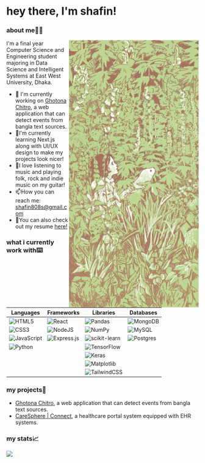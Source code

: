 # hey there, I'm shafin!






### about me👨‍💻

<div align="left">
<img align="right" src="album.jpg" width ="340" />
<p>I'm a final year Computer Science and Engineering student majoring in Data Science and Intelligent Systems at East West University, Dhaka.</p>
<ul>
  <li>🔭 I'm currently working on <a href="https://github.com/shafin-r/ghotona-chitro">Ghotona Chitro</a>, a web application that can detect events from bangla text sources.</li>
  <li>🌱I'm currently learning Next.js along with UI/UX design to make my projects look nicer!</li>
  <li>🎸I love listening to music and playing folk, rock and indie music on my guitar!</li>
  <li>📫How you can reach me: <a href="mailto:shafin808s@gmail.com">shafin808s@gmail.com</a></li>
  <li>📄You can also check out my resume <a href="https://github.com/shafin-r/resume-cv">here!</a></li>
</ul>
</div>

### what i currently work with⌨️

| Languages                                                                                                                    | Frameworks                                                                                                                | Libraries                                                                                                                       | Databases                                                                                                            |
| ---------------------------------------------------------------------------------------------------------------------------- | ------------------------------------------------------------------------------------------------------------------------- | ------------------------------------------------------------------------------------------------------------------------------- | -------------------------------------------------------------------------------------------------------------------- |
| ![HTML5](https://img.shields.io/badge/html5-%23E34F26.svg?style=for-the-badge&logo=html5&logoColor=white)                    | ![React](https://img.shields.io/badge/react-%2320232a.svg?style=for-the-badge&logo=react&logoColor=%2361DAFB)             | ![Pandas](https://img.shields.io/badge/pandas-%23150458.svg?style=for-the-badge&logo=pandas&logoColor=white)                    | ![MongoDB](https://img.shields.io/badge/MongoDB-%234ea94b.svg?style=for-the-badge&logo=mongodb&logoColor=white)      |
| ![CSS3](https://img.shields.io/badge/css3-%231572B6.svg?style=for-the-badge&logo=css3&logoColor=white)                       | ![NodeJS](https://img.shields.io/badge/node.js-6DA55F?style=for-the-badge&logo=node.js&logoColor=white)                   | ![NumPy](https://img.shields.io/badge/numpy-%23013243.svg?style=for-the-badge&logo=numpy&logoColor=white)                       | ![MySQL](https://img.shields.io/badge/mysql-4479A1.svg?style=for-the-badge&logo=mysql&logoColor=white)               |
| ![JavaScript](https://img.shields.io/badge/javascript-%23323330.svg?style=for-the-badge&logo=javascript&logoColor=%23F7DF1E) | ![Express.js](https://img.shields.io/badge/express.js-%23404d59.svg?style=for-the-badge&logo=express&logoColor=%2361DAFB) | ![scikit-learn](https://img.shields.io/badge/scikit--learn-%23F7931E.svg?style=for-the-badge&logo=scikit-learn&logoColor=white) | ![Postgres](https://img.shields.io/badge/postgres-%23316192.svg?style=for-the-badge&logo=postgresql&logoColor=white) |
| ![Python](https://img.shields.io/badge/python-3670A0?style=for-the-badge&logo=python&logoColor=ffdd54)                       |                                                                                                                           | ![TensorFlow](https://img.shields.io/badge/TensorFlow-%23FF6F00.svg?style=for-the-badge&logo=TensorFlow&logoColor=white)        |
|                                                                                                                              |                                                                                                                           | ![Keras](https://img.shields.io/badge/Keras-%23D00000.svg?style=for-the-badge&logo=Keras&logoColor=white)                       |
|                                                                                                                              |                                                                                                                           | ![Matplotlib](https://img.shields.io/badge/Matplotlib-%23ffffff.svg?style=for-the-badge&logo=Matplotlib&logoColor=black)        |
|                                                                                                                              |                                                                                                                           | ![TailwindCSS](https://img.shields.io/badge/tailwindcss-%2338B2AC.svg?style=for-the-badge&logo=tailwind-css&logoColor=white)    |


### my projects📱
<ul>
  <li><a href="https://github.com/shafin-r/ghotona-chitro">Ghotona Chitro</a>, a web application that can detect events from bangla text sources.</li>
  <li><a href="https://github.com/shafin-r/connect-caresphere">CareSphere | Connect</a>, a healthcare portal system equipped with EHR systems.
</ul>

### my stats📈
![](http://github-profile-summary-cards.vercel.app/api/cards/profile-details?username=fever-machine-enigma&theme=ayu_mirage) 






